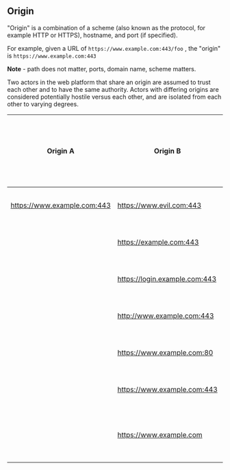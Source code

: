 
## Origin

"Origin" is a combination of a scheme (also known as the protocol, for example HTTP or HTTPS), hostname, and port (if specified).
   
For example, given a URL of `https://www.example.com:443/foo` , the "origin" is `https://www.example.com:443`

**Note** - path does not matter, ports, domain name, scheme matters.

Two actors in the web platform that share an origin are assumed to trust each other and to have the same authority. Actors with differing origins are considered potentially hostile versus each other, and are isolated from each other to varying degrees.

| Origin A | Origin B | Explanation of whether Origin A and B are "same-origin" or "cross-origin"
| --- | --- | --- |
| https://www.example.com:443 |	https://www.evil.com:443 | cross-origin: different domains
| | https://example.com:443 | cross-origin: different subdomains
| | https://login.example.com:443	| cross-origin: different subdomains
| | http://www.example.com:443 | cross-origin: different schemes
| | https://www.example.com:80 | cross-origin: different ports
| | https://www.example.com:443 | same-origin: exact match
| | https://www.example.com | same-origin: implicit port number (443) matches


